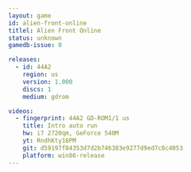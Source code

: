 ```yaml
---
layout: game
id: alien-front-online
titlel: Alien Front Online
status: unknown
gamedb-issue: 0

releases:
  - id: 44A2
    region: us
    version: 1.000
    discs: 1
    medium: gdrom

videos:
  - fingerprint: 44A2 GD-ROM1/1 us
    title: Intro auto run
    hw: i7 2720qm, GeForce 540M
    yt: RndhKty18PM
    git: d59197f84353d7d2b746383e9277d9ed7c8c4053
    platform: win86-release
---
```

